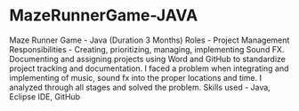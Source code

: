 # MazeRunnerGame-JAVA
Maze Runner Game - Java (Duration 3 Months)
Roles - Project Management
Responsibilities -
Creating, prioritizing, managing, implementing Sound FX.
Documenting and assigning projects using Word and GitHub to standardize project tracking
and documentation.
I faced a problem when integrating and implementing of music, sound fx into the proper
locations and time. I analyzed through all stages and solved the problem.
Skills used - Java, Eclipse IDE, GitHub

